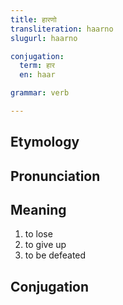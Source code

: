 ```yaml
---
title: हारणो
transliteration: haarno
slugurl: haarno

conjugation: 
  term: हार
  en: haar

grammar: verb

---
```

## Etymology

## Pronunciation

## Meaning
1. to lose
2. to give up
3. to be defeated

## Conjugation

